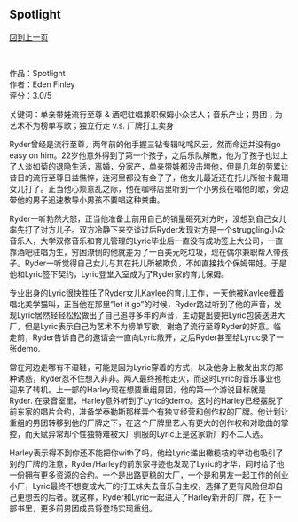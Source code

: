 ## Spotlight
[回到上一页](https://boheme13.github.io/Reviews/)  &nbsp;&nbsp;


<br>

作品：Spotlight<br>
作者：Eden Finley<br>
评分：3.0/5<br>

关键词：单亲带娃流行至尊 & 酒吧驻唱兼职保姆小众艺人；音乐产业；男团；为艺术不为榜单写歌；独立行走 v.s. 厂牌打工卖身

Ryder曾经是流行至尊，两年前的他手握三钻专辑叱咤风云，然而命运并没有go easy on him。22岁他意外得到了第一个孩子，之后乐队解散，他为了孩子也过上了人淡如菊的退隐生活，离婚，分家产，单亲带娃都没击垮他，但是几年的劳累让昔日的流行至尊日益憔悴，连河里都没有金子了，他女儿最近还在托儿所被卡戴珊女儿打了。正当他心烦意乱之际，他在咖啡店里听到一个小男孩在唱他的歌，旁边带他的男子迅速教导小男孩不要唱这种粪曲。

Ryder一听勃然大怒，正当他准备上前用自己的销量砸死对方时，没想到自己女儿率先打了对方儿子。双方冷静下来交谈过后Ryder发现对方是一个struggling小众音乐人，大学双修音乐和育儿管理的Lyric毕业后一直没有成功签上大公司，一直靠酒吧驻唱为生，穷困潦倒的他就差为了一百美元吃垃圾，现在偶尔兼职帮人带孩子。Ryder一听觉得自己女儿与其在托儿所被欺负，不如直接找个保姆带娃。于是他和Lyric签下契约，Lyric登堂入室成为了Ryder家的育儿保姆。

专业出身的Lyric很快胜任了Ryder女儿Kaylee的育儿工作，一天他被Kaylee缠着唱北美学猫叫，正当他在那里”let it go”的时候，Ryder路过听到了他的声音，发现Lyric居然轻轻松松做出了自己追寻多年的声音，主动提出要把Lyric包装送进大厂，但是Lyric表示自己为艺术不为榜单写歌，谢绝了流行至尊Ryder的好意。临走前，Ryder告诉自己的邀请会一直向Lyric敞开，之后Ryder甚至给Lyruc录了一张demo. 

常在河边走哪有不湿鞋，可能是因为Lyric穿着的方式，以及他身上散发出来的那种诱惑，Ryder忍不住想入非非。两人最终擦枪走火，而这时Lyric的音乐事业也迎来了转机。上一部的Harley现在想要重组男团，他的第一个游说目标就是Ryder. 在录音室里，Harley意外听到了Lyric的demo。这时的Harley已经摆脱了前东家的唱片合约，准备学泰勒斯那样弄个有独立经营和创作权的厂牌。他计划让重组的男团转移到他的厂牌之下，在这个厂牌里艺人有更大的创作权和对歌曲的掌控，而天赋异常却个性独特难被大厂驯服的Lyric正是这家新厂的不二人选。

Harley表示得不到你还不能把你with了吗，他给Lyric递出橄榄枝的举动也吸引了别的厂牌的注意，Ryder/Harley的前东家寻迹也发现了Lyric的才华，同时给了他一份拥有更多资源的合约。一个是出路更稳的大厂，一个是和男友一起工作的创业小厂，Lyric最终不想变成大厂的打工妹失去音乐自主权，选择了更有风险但却自己更想去的后者。就这样，Ryder和Lyric一起进入了Harley新开的厂牌，在下一部书里，更多前男团成员将登场实现重组。